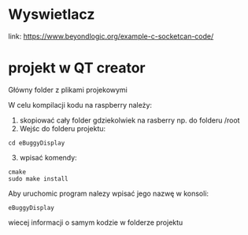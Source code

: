 # Wyswietlacz
link: https://www.beyondlogic.org/example-c-socketcan-code/

# projekt w QT creator
Główny folder z plikami projekowymi

W celu kompilacji kodu na raspberry należy:
1. skopiować cały folder gdziekolwiek na rasberry np. do folderu /root
2. Wejśc do folderu projektu:
```
cd eBuggyDisplay
```
3. wpisać komendy:
```
cmake
sudo make install
```

Aby uruchomic program nalezy wpisać jego nazwę w konsoli:
```
eBuggyDisplay
```


wiecej informacji o samym kodzie w folderze projektu
